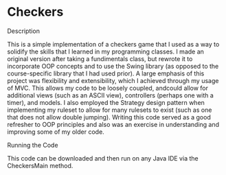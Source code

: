 # Checkers

Description

This is a simple implementation of a checkers game that I used as a way to solidify the skills that I learned in my programming classes. I made an original version after taking
a fundimentals class, but rewrote it to incorporate OOP concepts and to use the Swing library (as opposed to the course-specific library that I had used prior).  A large emphasis
of this project was flexibility and extensibility, which I achieved through my usage of MVC.  This allows my code to be loosely coupled, andcould allow for additional views
(such as an ASCII view), controllers (perhaps one with a timer), and models.  I also employed the Strategy design pattern when implementing my ruleset to allow for many rulesets
to exist (such as one that does not allow double jumping).  Writing this code served as a good refresher to OOP principles and also was an exercise in understanding and improving
some of my older code.

Running the Code

This code can be downloaded and then run on any Java IDE via the CheckersMain method.
